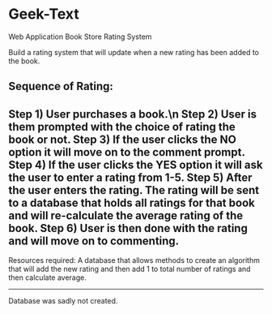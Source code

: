 # Geek-Text
Web Application Book Store
Rating System

Build a rating system that will update when a new rating has been added to the book.

Sequence of Rating:
-----------------------------------------------------------------------------------------------------------------------------------------------------------------------------------
Step 1) User purchases a book.\n
Step 2) User is them prompted with the choice of rating the book or not.
Step 3) If the user clicks the NO option it will move on to the comment prompt.
Step 4) If the user clicks the YES option it will ask the user to enter a rating from 1-5.
Step 5) After the user enters the rating. The rating will be sent to a database that holds all ratings for that book and will re-calculate the average rating of the book.
Step 6) User is then done with the rating and will move on to commenting.
-----------------------------------------------------------------------------------------------------------------------------------------------------------------------------------

Resources required: A database that allows methods to create an algorithm that will add the new rating and then add 1 to total number of ratings and then calculate average.

-----------------------------------------------------------------------------------------------------------------------------------------------------------------------------------

Database was sadly not created.
